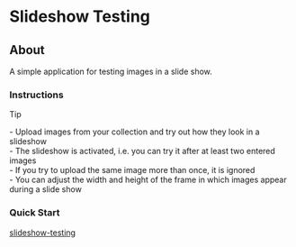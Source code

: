 # Slideshow Testing
## About
A simple application for testing images in a slide show.
### Instructions
> [!TIP]
> \- Upload images from your collection and try out how they look in a slideshow<br>
> \- The slideshow is activated, i.e. you can try it after at least two entered images<br>
> \- If you try to upload the same image more than once, it is ignored<br>
> \- You can adjust the width and height of the frame in which images appear during a slide show
### Quick Start
[slideshow-testing](https://dirtyoldtown.github.io/slideshow-testing/)

